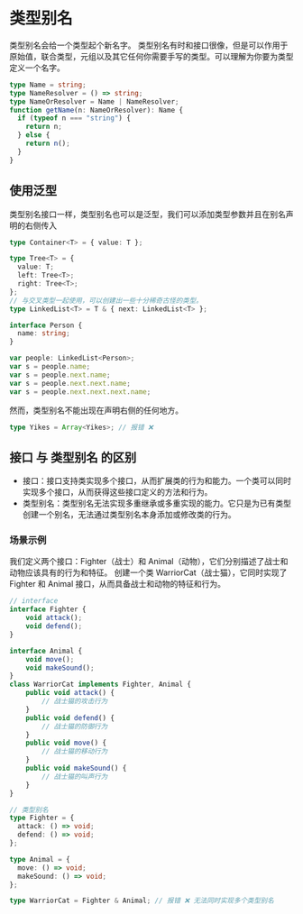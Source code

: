 # 类型别名

类型别名会给一个类型起个新名字。 类型别名有时和接口很像，但是可以作用于原始值，联合类型，元组以及其它任何你需要手写的类型。可以理解为你要为类型定义一个名字。

```ts
type Name = string;
type NameResolver = () => string;
type NameOrResolver = Name | NameResolver;
function getName(n: NameOrResolver): Name {
  if (typeof n === "string") {
    return n;
  } else {
    return n();
  }
}
```

## 使用泛型

类型别名接口一样，类型别名也可以是泛型，我们可以添加类型参数并且在别名声明的右侧传入

```ts
type Container<T> = { value: T };

type Tree<T> = {
  value: T;
  left: Tree<T>;
  right: Tree<T>;
};
// 与交叉类型一起使用，可以创建出一些十分稀奇古怪的类型。
type LinkedList<T> = T & { next: LinkedList<T> };

interface Person {
  name: string;
}

var people: LinkedList<Person>;
var s = people.name;
var s = people.next.name;
var s = people.next.next.name;
var s = people.next.next.next.name;
```

然而，类型别名不能出现在声明右侧的任何地方。

```ts
type Yikes = Array<Yikes>; // 报错 ❌
```

## 接口 与 类型别名 的区别

- 接口：接口支持类实现多个接口，从而扩展类的行为和能力。一个类可以同时实现多个接口，从而获得这些接口定义的方法和行为。
- 类型别名：类型别名无法实现多重继承或多重实现的能力。它只是为已有类型创建一个别名，无法通过类型别名本身添加或修改类的行为。

### 场景示例

我们定义两个接口：Fighter（战士）和 Animal（动物），它们分别描述了战士和动物应该具有的行为和特征。
创建一个类 WarriorCat（战士猫），它同时实现了 Fighter 和 Animal 接口，从而具备战士和动物的特征和行为。

```ts
// interface
interface Fighter {
    void attack();
    void defend();
}

interface Animal {
    void move();
    void makeSound();
}
class WarriorCat implements Fighter, Animal {
    public void attack() {
        // 战士猫的攻击行为
    }
    public void defend() {
        // 战士猫的防御行为
    }
    public void move() {
        // 战士猫的移动行为
    }
    public void makeSound() {
        // 战士猫的叫声行为
    }
}
```

```ts
// 类型别名
type Fighter = {
  attack: () => void;
  defend: () => void;
};

type Animal = {
  move: () => void;
  makeSound: () => void;
};

type WarriorCat = Fighter & Animal; // 报错 ❌ 无法同时实现多个类型别名
```
